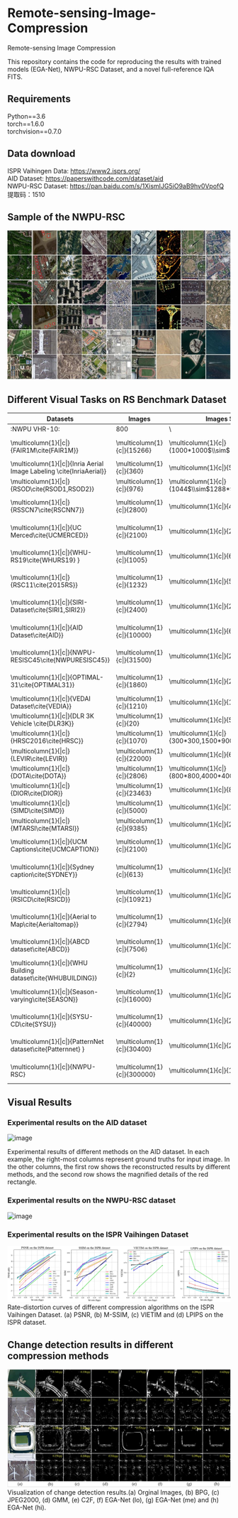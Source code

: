 # Remote-sensing-Image-Compression
Remote-sensing Image Compression


This repository contains the code for reproducing the results with trained models (EGA-Net), NWPU-RSC Dataset, and a novel full-reference IQA FITS.

## Requirements

Python==3.6  
torch==1.6.0  
torchvision==0.7.0

  
## Data download  
  ISPR Vaihingen Data: https://www2.isprs.org/  
  AID Dataset: https://paperswithcode.com/dataset/aid  
  NWPU-RSC Dataset: https://pan.baidu.com/s/1XismIJG5iO9aB9hv0VpofQ 
提取码：1510 

## Sample of the NWPU-RSC
  
![image](https://github.com/Chenxi1510/Remote-sensing-Image-Compression/blob/main/Image/data.JPG)


## Different Visual Tasks on RS Benchmark Dataset

| Datasets                                                            |Images | Images Size                  | Categories | Image format | Objective task   |
|-----------------------------------------------------------------------------------------------------|-------------------------------------|-------------------------------------------------------------|-----------------------------------------|-------------------------------------------|------------------------------------------------|
| :NWPU VHR\-10: | 800   | \                              | 10        | .JPG        | Detection        |ticolumn\{1\}\{c\|\}\{910\}    | \\multicolumn\{1\}\{c\|\}\{1280\*659\}                      | \\multicolumn\{1\}\{c\|\}\{2\}          | \\multicolumn\{1\}\{c\|\}\{\.PNG\}        | \\multicolumn\{1\}\{c\|\}\{Detection\}         |
| \\multicolumn\{1\}\{\|c\|\}\{FAIR1M\\cite\{FAIR1M\}\}                                               | \\multicolumn\{1\}\{c\|\}\{15266\}  | \\multicolumn\{1\}\{c\|\}\{1000\*1000$\\sim$10000\*10000\}  | \\multicolumn\{1\}\{c\|\}\{5\}          | \\multicolumn\{1\}\{c\|\}\{\}             | \\multicolumn\{1\}\{c\|\}\{recognition\}       |
| \\multicolumn\{1\}\{\|c\|\}\{Inria Aerial Image Labeling \\cite\{InriaAerial\}\}                    | \\multicolumn\{1\}\{c\|\}\{360\}    | \\multicolumn\{1\}\{c\|\}\{5000\*5000\}                     | \\multicolumn\{1\}\{c\|\}\{2\}          | \\multicolumn\{1\}\{c\|\}\{\.Geotiff\}    | \\multicolumn\{1\}\{c\|\}\{Detection\}         |
| \\multicolumn\{1\}\{\|c\|\}\{RSOD\\cite\{RSOD1,RSOD2\}\}                                            | \\multicolumn\{1\}\{c\|\}\{976\}    | \\multicolumn\{1\}\{c\|\}\{1044$\\sim$1288\*915$\\sim$992\} | \\multicolumn\{1\}\{c\|\}\{4\}          | \\multicolumn\{1\}\{c\|\}\{\.JPG\}        | \\multicolumn\{1\}\{c\|\}\{Detection\}         |
| \\multicolumn\{1\}\{\|c\|\}\{RSSCN7\\cite\{RSCNN7\}\}                                               | \\multicolumn\{1\}\{c\|\}\{2800\}   | \\multicolumn\{1\}\{c\|\}\{400\*400\}                       | \\multicolumn\{1\}\{c\|\}\{7\}          | \\multicolumn\{1\}\{c\|\}\{\.JPG\}        | \\multicolumn\{1\}\{c\|\}\{Classification\}    |
| \\multicolumn\{1\}\{\|c\|\}\{UC Merced\\cite\{UCMERCED\}\}                                          | \\multicolumn\{1\}\{c\|\}\{2100\}   | \\multicolumn\{1\}\{c\|\}\{256\*256\}                       | \\multicolumn\{1\}\{c\|\}\{21\}         | \\multicolumn\{1\}\{c\|\}\{\.PNG\}        | \\multicolumn\{1\}\{c\|\}\{Classification\}    |
| \\multicolumn\{1\}\{\|c\|\}\{WHU\-RS19\\cite\{WHURS19\} \}                                          | \\multicolumn\{1\}\{c\|\}\{1005\}   | \\multicolumn\{1\}\{c\|\}\{600\*600\}                       | \\multicolumn\{1\}\{c\|\}\{19\}         | \\multicolumn\{1\}\{c\|\}\{\.TIFF\}       | \\multicolumn\{1\}\{c\|\}\{Classification\}    |
| \\multicolumn\{1\}\{\|c\|\}\{RSC11\\cite\{2015RS\}\}                                                | \\multicolumn\{1\}\{c\|\}\{1232\}   | \\multicolumn\{1\}\{c\|\}\{500\*500\}                       | \\multicolumn\{1\}\{c\|\}\{11\}         | \\multicolumn\{1\}\{c\|\}\{\.TIFF\}       | \\multicolumn\{1\}\{c\|\}\{Classification\}    |
| \\multicolumn\{1\}\{\|c\|\}\{SIRI\-Dataset\\cite\{SIRI1,SIRI2\}\}                                   | \\multicolumn\{1\}\{c\|\}\{2400\}   | \\multicolumn\{1\}\{c\|\}\{200\*200\}                       | \\multicolumn\{1\}\{c\|\}\{12\}         | \\multicolumn\{1\}\{c\|\}\{\.TIFF\}       | \\multicolumn\{1\}\{c\|\}\{Classification\}    |
| \\multicolumn\{1\}\{\|c\|\}\{AID Dataset\\cite\{AID\}\}                                             | \\multicolumn\{1\}\{c\|\}\{10000\}  | \\multicolumn\{1\}\{c\|\}\{600\*600\}                       | \\multicolumn\{1\}\{c\|\}\{30\}         | \\multicolumn\{1\}\{c\|\}\{\.JPG\}        | \\multicolumn\{1\}\{c\|\}\{Classification\}    |
| \\multicolumn\{1\}\{\|c\|\}\{NWPU\-RESISC45\\cite\{NWPURESISC45\}\}                                 | \\multicolumn\{1\}\{c\|\}\{31500\}  | \\multicolumn\{1\}\{c\|\}\{256\*256\}                       | \\multicolumn\{1\}\{c\|\}\{45\}         | \\multicolumn\{1\}\{c\|\}\{\.JPG\}        | \\multicolumn\{1\}\{c\|\}\{Classification\}    |
| \\multicolumn\{1\}\{\|c\|\}\{OPTIMAL\-31\\cite\{OPTIMAL31\}\}                                       | \\multicolumn\{1\}\{c\|\}\{1860\}   | \\multicolumn\{1\}\{c\|\}\{256\*256\}                       | \\multicolumn\{1\}\{c\|\}\{31\}         | \\multicolumn\{1\}\{c\|\}\{\.JPG\}        | \\multicolumn\{1\}\{c\|\}\{Classification\}    |
| \\multicolumn\{1\}\{\|c\|\}\{VEDAI Dataset\\cite\{VEDIA\}\}                                         | \\multicolumn\{1\}\{c\|\}\{1210\}   | \\multicolumn\{1\}\{c\|\}\{1024\*1024\}                     | \\multicolumn\{1\}\{c\|\}\{9\}          | \\multicolumn\{1\}\{c\|\}\{\.PNG\}        | \\multicolumn\{1\}\{c\|\}\{Detection\}         |
| \\multicolumn\{1\}\{\|c\|\}\{DLR 3K Vehicle \\cite\{DLR3K\}\}                                       | \\multicolumn\{1\}\{c\|\}\{20\}     | \\multicolumn\{1\}\{c\|\}\{5616\*3744\}                     | \\multicolumn\{1\}\{c\|\}\{2\}          | \\multicolumn\{1\}\{c\|\}\{\.JPG\}        | \\multicolumn\{1\}\{c\|\}\{Detection\}         |
| \\multicolumn\{1\}\{\|c\|\}\{HRSC2016\\cite\{HRSC\}\}                                               | \\multicolumn\{1\}\{c\|\}\{1070\}   | \\multicolumn\{1\}\{c\|\}\{300\*300,1500\*900\}             | \\multicolumn\{1\}\{c\|\}\{1\}          | \\multicolumn\{1\}\{c\|\}\{\.BMP\}        | \\multicolumn\{1\}\{c\|\}\{Detection\}         |
| \\multicolumn\{1\}\{\|c\|\}\{LEVIR\\cite\{LEVIR\}\}                                                 | \\multicolumn\{1\}\{c\|\}\{22000\}  | \\multicolumn\{1\}\{c\|\}\{600\*800\}                       | \\multicolumn\{1\}\{c\|\}\{3\}          | \\multicolumn\{1\}\{c\|\}\{\}             | \\multicolumn\{1\}\{c\|\}\{Detection\}         |
| \\multicolumn\{1\}\{\|c\|\}\{DOTA\\cite\{DOTA\}\}                                                   | \\multicolumn\{1\}\{c\|\}\{2806\}   | \\multicolumn\{1\}\{c\|\}\{800\*800,4000\*4000\}            | \\multicolumn\{1\}\{c\|\}\{15\}         | \\multicolumn\{1\}\{c\|\}\{\.PNG\}        | \\multicolumn\{1\}\{c\|\}\{Detection\}         |
| \\multicolumn\{1\}\{\|c\|\}\{DIOR\\cite\{DIOR\}\}                                                   | \\multicolumn\{1\}\{c\|\}\{23463\}  | \\multicolumn\{1\}\{c\|\}\{800\*800\}                       | \\multicolumn\{1\}\{c\|\}\{20\}         | \\multicolumn\{1\}\{c\|\}\{\.JPG\}        | \\multicolumn\{1\}\{c\|\}\{Detection\}         |
| \\multicolumn\{1\}\{\|c\|\}\{SIMD\\cite\{SIMD\}\}                                                   | \\multicolumn\{1\}\{c\|\}\{5000\}   | \\multicolumn\{1\}\{c\|\}\{1024\*768\}                      | \\multicolumn\{1\}\{c\|\}\{15\}         | \\multicolumn\{1\}\{c\|\}\{\.JPG\}        | \\multicolumn\{1\}\{c\|\}\{Detection\}         |
| \\multicolumn\{1\}\{\|c\|\}\{MTARSI\\cite\{MTARSI\}\}                                               | \\multicolumn\{1\}\{c\|\}\{9385\}   | \\multicolumn\{1\}\{c\|\}\{256\*256\}                       | \\multicolumn\{1\}\{c\|\}\{3\}          | \\multicolumn\{1\}\{c\|\}\{\}             | \\multicolumn\{1\}\{c\|\}\{Detection\}         |
| \\multicolumn\{1\}\{\|c\|\}\{UCM Captions\\cite\{UCMCAPTION\}\}                                     | \\multicolumn\{1\}\{c\|\}\{2100\}   | \\multicolumn\{1\}\{c\|\}\{256\*256\}                       | \\multicolumn\{1\}\{c\|\}\{5\}          | \\multicolumn\{1\}\{c\|\}\{\.PNG\}        | \\multicolumn\{1\}\{c\|\}\{Image Caption\}     |
| \\multicolumn\{1\}\{\|c\|\}\{Sydney caption\\cite\{SYDNEY\}\}                                       | \\multicolumn\{1\}\{c\|\}\{613\}    | \\multicolumn\{1\}\{c\|\}\{500\*500\}                       | \\multicolumn\{1\}\{c\|\}\{5\}          | \\multicolumn\{1\}\{c\|\}\{\.PNG\}        | \\multicolumn\{1\}\{c\|\}\{Image Caption\}     |
| \\multicolumn\{1\}\{\|c\|\}\{RSICD\\cite\{RSICD\}\}                                                 | \\multicolumn\{1\}\{c\|\}\{10921\}  | \\multicolumn\{1\}\{c\|\}\{224\*224\}                       | \\multicolumn\{1\}\{c\|\}\{5\}          | \\multicolumn\{1\}\{c\|\}\{\.PNG\}        | \\multicolumn\{1\}\{c\|\}\{Image Caption\}     |
| \\multicolumn\{1\}\{\|c\|\}\{Aerial to Map\\cite\{Aerialtomap\}\}                                   | \\multicolumn\{1\}\{c\|\}\{2794\}   | \\multicolumn\{1\}\{c\|\}\{600\*600\}                       | \\multicolumn\{1\}\{c\|\}\{2\}          | \\multicolumn\{1\}\{c\|\}\{\}             | \\multicolumn\{1\}\{c\|\}\{Style transfer\}    |
| \\multicolumn\{1\}\{\|c\|\}\{ABCD dataset\\cite\{ABCD\}\}                                           | \\multicolumn\{1\}\{c\|\}\{7506\}   | \\multicolumn\{1\}\{c\|\}\{160\*160\}                       | \\multicolumn\{1\}\{c\|\}\{1\}          | \\multicolumn\{1\}\{c\|\}\{\}             | \\multicolumn\{1\}\{c\|\}\{Change detection\}  |
| \\multicolumn\{1\}\{\|c\|\}\{WHU Building dataset\\cite\{WHUBUILDING\}\}                            | \\multicolumn\{1\}\{c\|\}\{2\}      | \\multicolumn\{1\}\{c\|\}\{32207\*15354\}                   | \\multicolumn\{1\}\{c\|\}\{1\}          | \\multicolumn\{1\}\{c\|\}\{\}             | \\multicolumn\{1\}\{c\|\}\{Change detection\}  |
| \\multicolumn\{1\}\{\|c\|\}\{Season\-varying\\cite\{SEASON\}\}                                      | \\multicolumn\{1\}\{c\|\}\{16000\}  | \\multicolumn\{1\}\{c\|\}\{256\*256\}                       | \\multicolumn\{1\}\{c\|\}\{1\}          | \\multicolumn\{1\}\{c\|\}\{\}             | \\multicolumn\{1\}\{c\|\}\{Change detection\}  |
| \\multicolumn\{1\}\{\|c\|\}\{SYSU\-CD\\cite\{SYSU\}\}                                               | \\multicolumn\{1\}\{c\|\}\{40000\}  | \\multicolumn\{1\}\{c\|\}\{256\*256\}                       | \\multicolumn\{1\}\{c\|\}\{1\}          | \\multicolumn\{1\}\{c\|\}\{\}             | \\multicolumn\{1\}\{c\|\}\{Change detection\}  |
| \\multicolumn\{1\}\{\|c\|\}\{PatternNet dataset\\cite\{Patternnet\} \}                              | \\multicolumn\{1\}\{c\|\}\{30400\}  | \\multicolumn\{1\}\{c\|\}\{256\*256\}                       | \\multicolumn\{1\}\{c\|\}\{38\}         | \\multicolumn\{1\}\{c\|\}\{\}             | \\multicolumn\{1\}\{c\|\}\{Change detection\}  |
| \\multicolumn\{1\}\{\|c\|\}\{NWPU\-RSC\}                                                            | \\multicolumn\{1\}\{c\|\}\{300000\} | \\multicolumn\{1\}\{c\|\}\{1024\*1024\}                     | \\multicolumn\{1\}\{c\|\}\{35\}         | \\multicolumn\{1\}\{c\|\}\{\.PNG\}        | \\multicolumn\{1\}\{c\|\}\{Image Compression\} |



## Visual Results 
### Experimental results on the AID dataset
![image](https://github.com/Chenxi1510/Remote-sensing-Image-Compression/blob/main/Image/AID.png)

Experimental results of different methods on the AID dataset. In each example, the right-most columns represent ground truths for input image. In the other columns, the first row shows the reconstructed results by different methods, and the second row shows the magnified details of the red rectangle.


### Experimental results on the NWPU-RSC dataset
![image](https://github.com/Chenxi1510/Remote-sensing-Image-Compression/blob/main/Image/NWPU-RSC.png)

### Experimental results on the ISPR Vaihingen Dataset
![image](https://github.com/Chenxi1510/Remote-sensing-Image-Compression/blob/main/Image/ISPRresult.png)
Rate-distortion curves of different compression algorithms on the ISPR Vaihingen Dataset. (a) PSNR,  (b) M-SSIM, (c) VIETIM and (d) LPIPS  on the ISPR dataset.



##  Change detection results in different compression methods
![image](https://github.com/Chenxi1510/Remote-sensing-Image-Compression/blob/main/Image/change_detection.JPG)
Visualization of change detection results.(a) Orginal Images, (b) BPG, (c) JPEG2000, (d) GMM, (e) C2F, (f) EGA-Net (lo), (g) EGA-Net (me) and (h) EGA-Net (hi).



